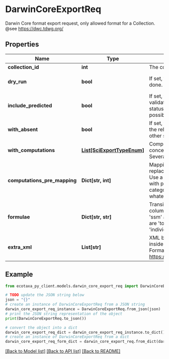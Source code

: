 # DarwinCoreExportReq

Darwin Core format export request, only allowed format for a Collection. @see https://dwc.tdwg.org/

## Properties

Name | Type | Description | Notes
------------ | ------------- | ------------- | -------------
**collection_id** | **int** | The collection to export, by its internal Id. | 
**dry_run** | **bool** | If set, then only a diagnostic of doability will be done. | [optional] [default to False]
**include_predicted** | **bool** | If set, then predicted objects, as well as validated ones, will be exported. A validation status will allow to distinguish between the two possible statuses. | [optional] [default to False]
**with_absent** | **bool** | If set, then *absent* records will be generated, in the relevant samples, for categories present in other samples. | [optional] [default to False]
**with_computations** | [**List[SciExportTypeEnum]**](SciExportTypeEnum.md) | Compute organisms abundances (ABO), concentrations (CNC) or biovolumes (BIV). Several possible. | [optional] [default to []]
**computations_pre_mapping** | **Dict[str, int]** | Mapping from present taxon (key) to output replacement one (value), during computations. Use a 0 replacement to _discard_ the objects with present taxon. Note: These are EcoTaxa categories, WoRMS mapping happens after, whatever. | [optional] 
**formulae** | **Dict[str, str]** | Transitory: How to get values from DB free columns. Python syntax, prefixes are &#39;sam&#39;, &#39;ssm&#39; and &#39;obj&#39;. Variables used in computations are &#39;total_water_volume&#39;, &#39;subsample_coef&#39; and &#39;individual_volume&#39; | [optional] 
**extra_xml** | **List[str]** | XML blocks which will be output, reformatted, inside the &lt;dataset&gt; tag of produced EML. Formal schema is in dataset section of: https://eml.ecoinformatics.org/schema/eml_xsd  | [optional] [default to []]

## Example

```python
from ecotaxa_py_client.models.darwin_core_export_req import DarwinCoreExportReq

# TODO update the JSON string below
json = "{}"
# create an instance of DarwinCoreExportReq from a JSON string
darwin_core_export_req_instance = DarwinCoreExportReq.from_json(json)
# print the JSON string representation of the object
print(DarwinCoreExportReq.to_json())

# convert the object into a dict
darwin_core_export_req_dict = darwin_core_export_req_instance.to_dict()
# create an instance of DarwinCoreExportReq from a dict
darwin_core_export_req_form_dict = darwin_core_export_req.from_dict(darwin_core_export_req_dict)
```
[[Back to Model list]](../README.md#documentation-for-models) [[Back to API list]](../README.md#documentation-for-api-endpoints) [[Back to README]](../README.md)


